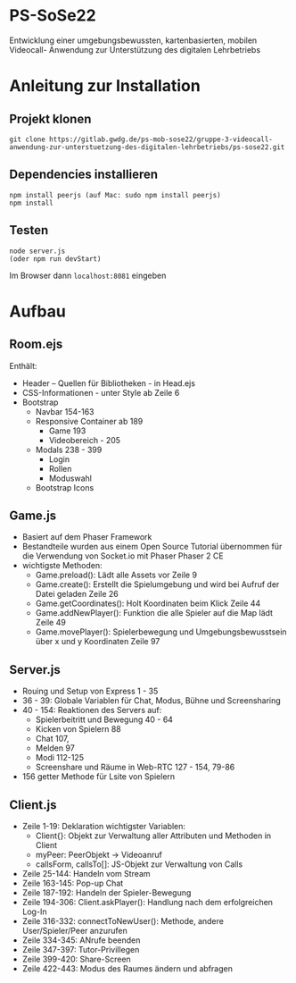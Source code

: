# PS-SoSe22

Entwicklung einer umgebungsbewussten, kartenbasierten, mobilen Videocall-
Anwendung zur Unterstützung des digitalen Lehrbetriebs

# Anleitung zur Installation

## Projekt klonen

```
git clone https://gitlab.gwdg.de/ps-mob-sose22/gruppe-3-videocall-anwendung-zur-unterstuetzung-des-digitalen-lehrbetriebs/ps-sose22.git
```

## Dependencies installieren

```
npm install peerjs (auf Mac: sudo npm install peerjs)
npm install
```

## Testen

```
node server.js
(oder npm run devStart)
```

Im Browser dann `localhost:8081` eingeben

# Aufbau

## Room.ejs

Enthält:

- Header – Quellen für Bibliotheken - in Head.ejs
- CSS-Informationen - unter Style ab Zeile 6
- Bootstrap
  - Navbar 154-163
  - Responsive Container ab 189
    - Game 193
    - Videobereich - 205
  - Modals 238 - 399
    - Login
    - Rollen
    - Moduswahl
  - Bootstrap Icons

## Game.js

- Basiert auf dem Phaser Framework
- Bestandteile wurden aus einem Open Source Tutorial übernommen für die Verwendung von Socket.io mit Phaser
  Phaser 2 CE
- wichtigste Methoden:
  - Game.preload(): Lädt alle Assets vor Zeile 9
  - Game.create(): Erstellt die Spielumgebung und wird bei Aufruf der Datei geladen Zeile 26
  - Game.getCoordinates(): Holt Koordinaten beim Klick Zeile 44
  - Game.addNewPlayer(): Funktion die alle Spieler auf die Map lädt Zeile 49
  - Game.movePlayer(): Spielerbewegung und Umgebungsbewusstsein über x und y Koordinaten Zeile 97

## Server.js

- Rouing und Setup von Express 1 - 35
- 36 - 39: Globale Variablen für Chat, Modus, Bühne und Screensharing
- 40 - 154: Reaktionen des Servers auf:
  - Spielerbeitritt und Bewegung 40 - 64
  - Kicken von Spielern 88
  - Chat 107,
  - Melden 97
  - Modi 112-125
  - Screenshare und Räume in Web-RTC 127 - 154, 79-86
- 156 getter Methode für Lsite von Spielern

## Client.js

- Zeile 1-19: Deklaration wichtigster Variablen:
  - Client{}: Objekt zur Verwaltung aller Attributen und Methoden in Client
  - myPeer: PeerObjekt -> Videoanruf
  - callsForm, callsTo[]: JS-Objekt zur Verwaltung von Calls
- Zeile 25-144: Handeln vom Stream
- Zeile 163-145: Pop-up Chat
- Zeile 187-192: Handeln der Spieler-Bewegung
- Zeile 194-306: Client.askPlayer(): Handlung nach dem erfolgreichen Log-In
- Zeile 316-332: connectToNewUser(): Methode, andere User/Spieler/Peer anzurufen
- Zeile 334-345: ANrufe beenden
- Zeile 347-397: Tutor-Privillegen
- Zeile 399-420: Share-Screen
- Zeile 422-443: Modus des Raumes ändern und abfragen
